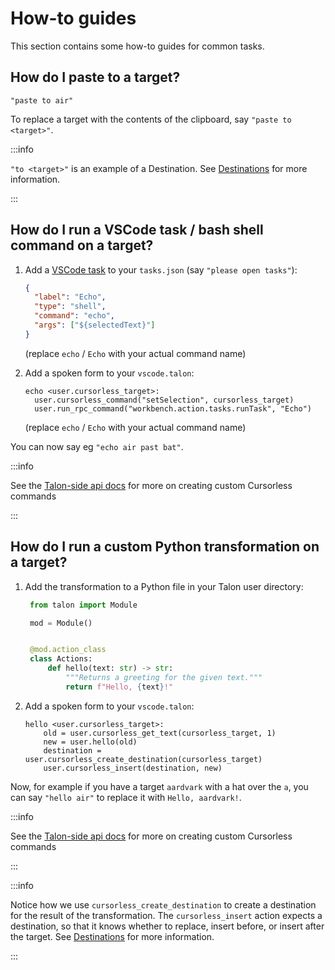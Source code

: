# How-to guides

This section contains some how-to guides for common tasks.

## How do I paste to a target?

`"paste to air"`

To replace a target with the contents of the clipboard, say `"paste to <target>"`.

:::info

`"to <target>"` is an example of a Destination. See [Destinations](reference/destinations.md) for more information.

:::

## How do I run a VSCode task / bash shell command on a target?

1. Add a [VSCode task](https://code.visualstudio.com/docs/editor/variables-reference) to your `tasks.json` (say `"please open tasks"`):

   ```json
   {
     "label": "Echo",
     "type": "shell",
     "command": "echo",
     "args": ["${selectedText}"]
   }
   ```

   (replace `echo` / `Echo` with your actual command name)

2. Add a spoken form to your `vscode.talon`:

   ```talon
   echo <user.cursorless_target>:
     user.cursorless_command("setSelection", cursorless_target)
     user.run_rpc_command("workbench.action.tasks.runTask", "Echo")
   ```

   (replace `echo` / `Echo` with your actual command name)

You can now say eg `"echo air past bat"`.

:::info

See the [Talon-side api docs](./customization.md#cursorless-public-api) for more on creating custom Cursorless commands

:::

## How do I run a custom Python transformation on a target?

1. Add the transformation to a Python file in your Talon user directory:

   ```python
    from talon import Module

    mod = Module()


    @mod.action_class
    class Actions:
        def hello(text: str) -> str:
            """Returns a greeting for the given text."""
            return f"Hello, {text}!"
   ```

2. Add a spoken form to your `vscode.talon`:

   ```talon
   hello <user.cursorless_target>:
       old = user.cursorless_get_text(cursorless_target, 1)
       new = user.hello(old)
       destination = user.cursorless_create_destination(cursorless_target)
       user.cursorless_insert(destination, new)
   ```

Now, for example if you have a target `aardvark` with a hat over the `a`, you can say `"hello air"` to replace it with `Hello, aardvark!`.

:::info

See the [Talon-side api docs](./customization.md#cursorless-public-api) for more on creating custom Cursorless commands

:::

:::info

Notice how we use `cursorless_create_destination` to create a destination for the result of the transformation. The `cursorless_insert` action expects a destination, so that it knows whether to replace, insert before, or insert after the target. See [Destinations](reference/destinations.md) for more information.

:::
